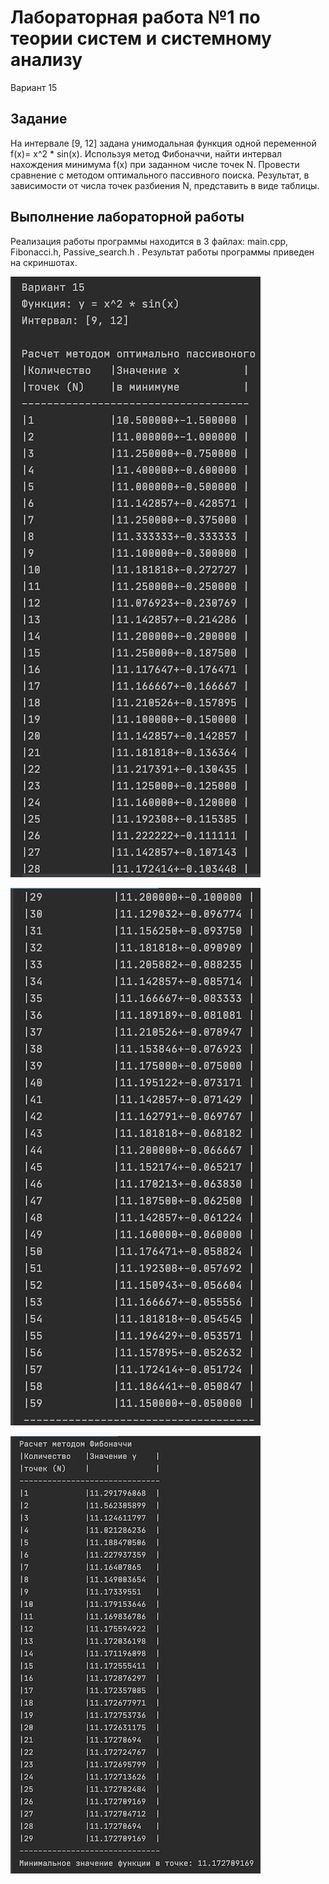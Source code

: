 # Лабораторная работа №1 по теории систем и системному анализу

Вариант 15

## Задание

На интервале [9, 12] задана унимодальная функция одной переменной f(x)= x^2 * sin(x). Используя метод Фибоначчи,  найти  интервал  нахождения  минимума f(x) при  заданном числе точек N. Провести сравнение с методом оптимального пассивного поиска. Результат, в зависимости от числа точек разбиения N, представить в виде таблицы.   

## Выполнение лабораторной работы

Реализация работы программы находится в 3 файлах: main.cpp, Fibonacci.h, Passive_search.h .
Результат работы программы приведен на скриншотах.

![lab-01_Part1](screenshot/screen1.png)

![lab-01_Part2_1](screenshot/screen2.png)

![lab-01_Part2_2](screenshot/screen3.png)
